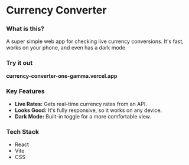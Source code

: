 # Currency Converter

### **What is this?**

A super simple web app for checking live currency conversions. It's fast, works on your phone, and even has a dark mode.

### **Try it out**

**currency-converter-one-gamma.vercel.app**

### **Key Features**

* **Live Rates:** Gets real-time currency rates from an API.
* **Looks Good:** It's fully responsive, so it works on any device.
* **Dark Mode:** Built-in toggle for a more comfortable view.

### **Tech Stack**

* React
* Vite
* CSS